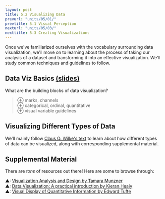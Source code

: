 ```yaml
---
layout: post
title: 5.2 Visualizing Data
prevurl: "units/05/01/"
prevtitle: 5.1 Visual Perception
nexturl: "units/05/03/"
nexttitle: 5.3 Creating Visualizations
---
```

Once we've familiarized ourselves with the vocabulary surrounding data visualization, we'll move on to learning about the process of taking our analysis of a dataset and transforming it into an effective visualization. We'll study common techniques and guidelines to follow.

## Data Viz Basics [(slides)][basics]
What are the building blocks of data visualization?

> ⊕ marks, channels  
> ⊕ categorical, ordinal, quantitative  
> ⊕ visual variable guidelines

## Visualizing Different Types of Data
We'll mainly follow [Claus O. Wilke's text](https://clauswilke.com/dataviz/visualizing-amounts.html) to learn about how different types of data can be visualized, along with corresponding supplemental material.

## Supplemental Material
There are _tons_ of resources out there! Here are some to browse through:

▲: [Visualization Analysis and Design by Tamara Munzner](https://www.cs.ubc.ca/~tmm/vadbook/)  
▲: [Data Visualization: A practical introduction by Kieran Healy](http://socviz.co/index.html)  
▲: [Visual Display of Quantitative Information by Edward Tufte](https://www.edwardtufte.com/tufte/books_vdqi)

[basics]: https://docs.google.com/presentation/d/1UTEdkaYEJF7uMeMJcntpmmEr8ulslOzz4H6xGGmu53I/edit?usp=sharing